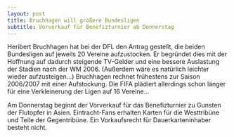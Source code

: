 ```yaml
---
layout: post
title: Bruchhagen will größere Bundesligen
subtitle: Vorverkauf für Benefizturnier ab Donnerstag
---
```


Heribert Bruchhagen hat bei der DFL den Antrag gestellt, die beiden Bundesligen auf jeweils 20 Vereine aufzustocken. Er begründet dies mit der Hoffnung auf dadurch steigende TV-Gelder und eine bessere Auslastung der Stadien nach der WM 2006. (Außerdem wäre es natürlich leichter wieder aufzusteigen...) Bruchhagen rechnet frühestens zur Saison 2006/2007 mit einer Aufstockung. Die FIFA plädiert allerdings schon länger für eine Verkleinerung der Ligen auf 16 Vereine...

Am Donnerstag beginnt der Vorverkauf für das Benefizturnier zu Gunsten der Flutopfer in Asien. Eintracht-Fans erhalten Karten für die Westtribüne und Teile der Gegentribüne. Ein Vorkaufsrecht für Dauerkarteninhaber besteht nicht.
